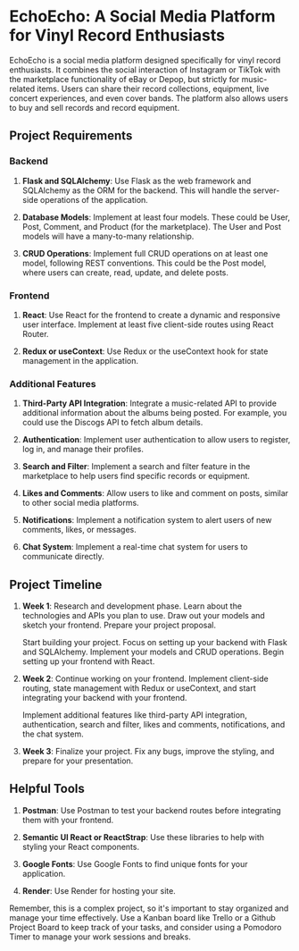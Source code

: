 # EchoEcho: A Social Media Platform for Vinyl Record Enthusiasts

EchoEcho is a social media platform designed specifically for vinyl record enthusiasts. It combines the social interaction of Instagram or TikTok with the marketplace functionality of eBay or Depop, but strictly for music-related items. Users can share their record collections, equipment, live concert experiences, and even cover bands. The platform also allows users to buy and sell records and record equipment.

## Project Requirements

### Backend

1. **Flask and SQLAlchemy**: Use Flask as the web framework and SQLAlchemy as the ORM for the backend. This will handle the server-side operations of the application.

2. **Database Models**: Implement at least four models. These could be User, Post, Comment, and Product (for the marketplace). The User and Post models will have a many-to-many relationship.

3. **CRUD Operations**: Implement full CRUD operations on at least one model, following REST conventions. This could be the Post model, where users can create, read, update, and delete posts.

### Frontend

1. **React**: Use React for the frontend to create a dynamic and responsive user interface. Implement at least five client-side routes using React Router.

2. **Redux or useContext**: Use Redux or the useContext hook for state management in the application.

### Additional Features

1. **Third-Party API Integration**: Integrate a music-related API to provide additional information about the albums being posted. For example, you could use the Discogs API to fetch album details.

2. **Authentication**: Implement user authentication to allow users to register, log in, and manage their profiles.

3. **Search and Filter**: Implement a search and filter feature in the marketplace to help users find specific records or equipment.

4. **Likes and Comments**: Allow users to like and comment on posts, similar to other social media platforms.

5. **Notifications**: Implement a notification system to alert users of new comments, likes, or messages.

6. **Chat System**: Implement a real-time chat system for users to communicate directly.

## Project Timeline

1. **Week 1**: Research and development phase. Learn about the technologies and APIs you plan to use. Draw out your models and sketch your frontend. Prepare your project proposal. 
    
    Start building your project. Focus on setting up your backend with Flask and SQLAlchemy. Implement your models and CRUD operations. Begin setting up your frontend with React.

2. **Week 2**: Continue working on your frontend. Implement client-side routing, state management with Redux or useContext, and start integrating your backend with your frontend.

    Implement additional features like third-party API integration, authentication, search and filter, likes and comments, notifications, and the chat system.

3. **Week 3**: Finalize your project. Fix any bugs, improve the styling, and prepare for your presentation.

## Helpful Tools

1. **Postman**: Use Postman to test your backend routes before integrating them with your frontend.

2. **Semantic UI React or ReactStrap**: Use these libraries to help with styling your React components.

3. **Google Fonts**: Use Google Fonts to find unique fonts for your application.

4. **Render**: Use Render for hosting your site.

Remember, this is a complex project, so it's important to stay organized and manage your time effectively. Use a Kanban board like Trello or a Github Project Board to keep track of your tasks, and consider using a Pomodoro Timer to manage your work sessions and breaks.